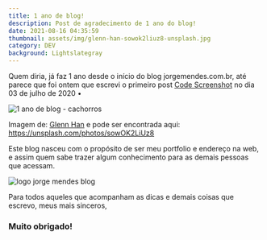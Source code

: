 ```yaml
---
title: 1 ano de blog!
description: Post de agradecimento de 1 ano do blog!
date: 2021-08-16 04:35:59
thumbnail: assets/img/glenn-han-sowok2liuz8-unsplash.jpg
category: DEV
background: Lightslategray
---
```

Quem diria, já faz 1 ano desde o início do blog jorgemendes.com.br, até parece que foi ontem que escrevi o primeiro post [Code Screenshot](https://jorgemendes.com.br/code-screenshot/) no dia 03 de julho de 2020 •

![1 ano de blog - cachorros](assets/img/glenn-han-sowok2liuz8-unsplash.jpg "1 ano de blog - cachorros")

Imagem de: [Glenn Han](https://unsplash.com/@sageforest) e pode ser encontrada aqui: <https://unsplash.com/photos/sowOK2LiUz8>

Este blog nasceu com o propósito de ser meu portfolio e endereço na web, e assim quem sabe trazer algum conhecimento para as demais pessoas que acessam.

![logo jorge mendes blog](assets/img/icon.png "logo jorge mendes blog")

Para todos aqueles que acompanham as dicas e demais coisas que escrevo, meus mais sinceros,

### **Muito obrigado!**